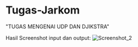 # Tugas-Jarkom

"TUGAS MENGENAI UDP DAN DJIKSTRA"

Hasil Screenshot input dan output:
![Screenshot_2](https://user-images.githubusercontent.com/79719684/139594583-a7ebe84a-ad01-4a01-aea5-b4c7e8566780.png)
